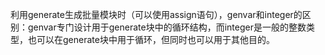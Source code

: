 利用generate生成批量模块时（可以使用assign语句），genvar和integer的区别：genvar专门设计用于generate块中的循环结构，而integer是一般的整数类型，也可以在generate块中用于循环，但同时也可以用于其他目的。  
